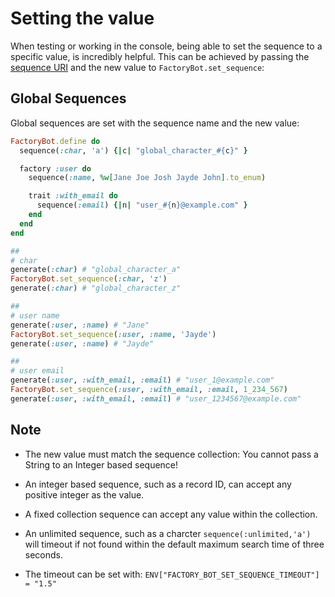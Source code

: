 # Setting the value

When testing or working in the console, being able to set the sequence to a specific value, is incredibly helpful. This can be achieved by passing the [sequence URI](sequence-uris.md) and the new value to `FactoryBot.set_sequence`:

## Global Sequences

Global sequences are set with the sequence name and the new value:

```ruby
FactoryBot.define do
  sequence(:char, 'a') {|c| "global_character_#{c}" }

  factory :user do
    sequence(:name, %w[Jane Joe Josh Jayde John].to_enum)

    trait :with_email do
      sequence(:email) {|n| "user_#{n}@example.com" }
    end
  end
end

##
# char
generate(:char) # "global_character_a"
FactoryBot.set_sequence(:char, 'z')
generate(:char) # "global_character_z"

##
# user name
generate(:user, :name) # "Jane"
FactoryBot.set_sequence(:user, :name, 'Jayde')
generate(:user, :name) # "Jayde"

##
# user email
generate(:user, :with_email, :email) # "user_1@example.com"
FactoryBot.set_sequence(:user, :with_email, :email, 1_234_567)
generate(:user, :with_email, :email) # "user_1234567@example.com"
```

<div class='warning'>

## Note

- The new value must match the sequence collection: You cannot pass a String to an Integer based sequence!

- An integer based sequence, such as a record ID, can accept any positive integer as the value.

- A fixed collection sequence can accept any value within the collection.

- An unlimited sequence, such as a charcter `sequence(:unlimited,'a')` will timeout if not found within the default maximum search time of three seconds.

- The timeout can be set with: `ENV["FACTORY_BOT_SET_SEQUENCE_TIMEOUT"] = "1.5"`

</div>
